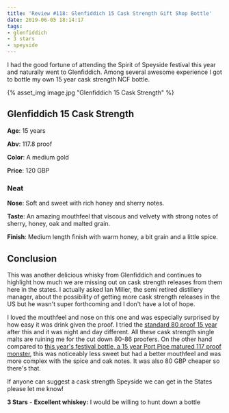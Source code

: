 ```yaml
---
title: 'Review #118: Glenfiddich 15 Cask Strength Gift Shop Bottle'
date: 2019-06-05 18:14:17
tags:
- glenfiddich
- 3 stars
- speyside
---
```


I had the good fortune of attending the Spirit of Speyside festival this year and naturally went to Glenfiddich. Among several awesome experience I got to bottle my own 15 year cask strength NCF bottle. 

{% asset_img image.jpg "Glenfiddich 15 Cask Strength" %}

## Glenfiddich 15 Cask Strength
**Age**: 15 years

**Abv**: 117.8 proof

**Color**: A medium gold

**Price**: 120 GBP

### Neat
**Nose**: Soft and sweet with rich honey and sherry notes. 

**Taste**: An amazing mouthfeel that viscous and velvety with strong notes of sherry, honey, oak and malted grain.  

**Finish**: Medium length finish with warm honey, a bit grain and a little spice.

## Conclusion
This was another delicious whisky from Glenfiddich and continues to highlight how much we are missing out on cask strength releases from them here in the states. I actually asked Ian Miller, the semi retired distillery manager, about the possibility of getting more cask strength releases in the US but he wasn't super forthcoming and I don't have a lot of hope.

I loved the mouthfeel and nose on this one and was especially surprised by how easy it was drink given the proof. I tried the [standard 80 proof 15 year](https://atxbourbon.com/2019/03/07/Review-86-Glenfiddich-15-Solera-Reserve/) after this and it was night and day different. All these cask strength single malts are ruining me for the cut down 80-86 proofers. On the other hand compared to [this year's festival bottle, a 15 year Port Pipe matured 117 proof monster](https://atxbourbon.com/2019/05/16/Review-113-Glenfiddich-Spirit-of-Speyside-2019/), this was noticeably less sweet but had a better mouthfeel and was more complex with the spice and oak notes. It was also 80 GBP cheaper so there's that.

If anyone can suggest a cask strength Speyside we can get in the States please let me know!

**3 Stars** - **Excellent whiskey:** I would be willing to hunt down a bottle
